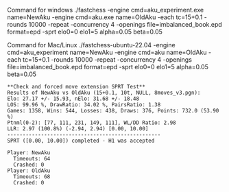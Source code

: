 Command for windows ./fastchess -engine cmd=aku_experiment.exe name=NewAku -engine cmd=aku.exe name=OldAku -each tc=15+0.1 -rounds 10000 -repeat -concurrency 4 -openings file=imbalanced_book.epd format=epd -sprt elo0=0 elo1=5 alpha=0.05 beta=0.05

Command for Mac/Linux ./fastchess-ubuntu-22.04  -engine cmd=aku_experiment name=NewAku -engine cmd=aku name=OldAku -each tc=15+0.1 -rounds 10000 -repeat -concurrency 4 -openings file=imbalanced_book.epd format=epd -sprt elo0=0 elo1=5 alpha=0.05 beta=0.05



```
**Check and forced move extension SPRT Test**
Results of NewAku vs OldAku (15+0.1, 10t, NULL, 8moves_v3.pgn):
Elo: 27.17 +/- 15.93, nElo: 31.68 +/- 18.48
LOS: 99.96 %, DrawRatio: 34.02 %, PairsRatio: 1.38
Games: 1358, Wins: 544, Losses: 438, Draws: 376, Points: 732.0 (53.90 %)
Ptnml(0-2): [77, 111, 231, 149, 111], WL/DD Ratio: 2.98
LLR: 2.97 (100.8%) (-2.94, 2.94) [0.00, 10.00]
--------------------------------------------------
SPRT ([0.00, 10.00]) completed - H1 was accepted

Player: NewAku
  Timeouts: 64
  Crashed: 0
Player: OldAku
  Timeouts: 68
  Crashed: 0
```